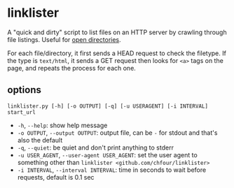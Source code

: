 # linklister

A "quick and dirty" script to list files on an HTTP server by crawling through file listings.
Useful for [open directories](https://www.reddit.com/r/opendirectories/).

For each file/directory, it first sends a HEAD request to check the filetype.
If the type is `text/html`, it sends a GET request then looks for `<a>` tags on the page, and repeats the process for each one.

## options

`linklister.py [-h] [-o OUTPUT] [-q] [-u USERAGENT] [-i INTERVAL] start_url`

* `-h`, `--help`: show help message
* `-o OUTPUT`, `--output OUTPUT`: output file, can be `-` for stdout and that's also the default
* `-q`, `--quiet`: be quiet and don't print anything to stderr
* `-u USER_AGENT`, `--user-agent USER_AGENT`: set the user agent to something other than `linklister <github.com/chfour/linklister>`
* `-i INTERVAL`, `--interval INTERVAL`: time in seconds to wait before requests, default is 0.1 sec
